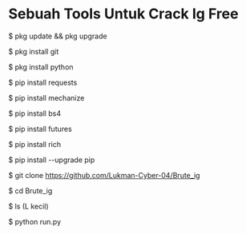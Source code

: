 # Sebuah Tools Untuk Crack Ig Free

$ pkg update && pkg upgrade

$ pkg install git

$ pkg install python

$ pip install requests

$ pip install mechanize

$ pip install bs4

$ pip install futures

$ pip install rich

$ pip install --upgrade pip

$ git clone https://github.com/Lukman-Cyber-04/Brute_ig

$ cd Brute_ig

$ ls (L kecil)

$ python run.py
